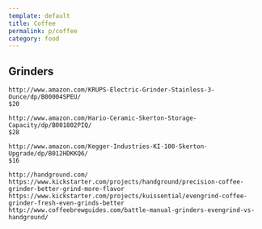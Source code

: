 ```yaml
---
template: default
title: Coffee
permalink: p/coffee
category: food
---
```


Grinders
--------

    http://www.amazon.com/KRUPS-Electric-Grinder-Stainless-3-Ounce/dp/B00004SPEU/
    $20

    http://www.amazon.com/Hario-Ceramic-Skerton-Storage-Capacity/dp/B001802PIQ/
    $28

    http://www.amazon.com/Kegger-Industries-KI-100-Skerton-Upgrade/dp/B012HDKKQ6/
    $16

    http://handground.com/
    https://www.kickstarter.com/projects/handground/precision-coffee-grinder-better-grind-more-flavor
    https://www.kickstarter.com/projects/kuissential/evengrind-coffee-grinder-fresh-even-grinds-better
    http://www.coffeebrewguides.com/battle-manual-grinders-evengrind-vs-handground/
